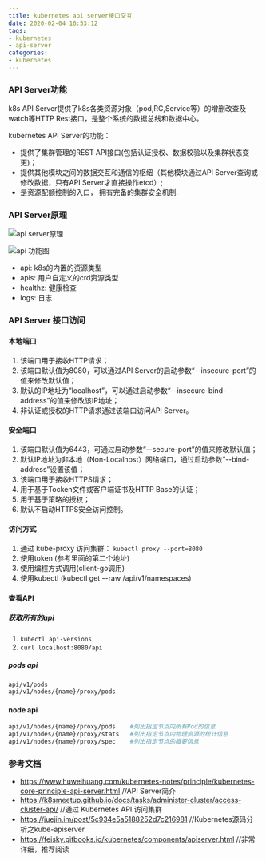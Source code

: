 ```yaml
---
title: kubernetes api server接口交互
date: 2020-02-04 16:53:12
tags:
- kubernetes
- api-server
categories:
- kubernetes
---
```


### API Server功能

k8s API Server提供了k8s各类资源对象（pod,RC,Service等）的增删改查及watch等HTTP Rest接口，是整个系统的数据总线和数据中心。

kubernetes API Server的功能：

- 提供了集群管理的REST API接口(包括认证授权、数据校验以及集群状态变更)；
- 提供其他模块之间的数据交互和通信的枢纽（其他模块通过API Server查询或修改数据，只有API Server才直接操作etcd）;
- 是资源配额控制的入口， 拥有完备的集群安全机制.

### API Server原理
![api server原理](http://res.cloudinary.com/dqxtn0ick/image/upload/v1510579017/article/kubernetes/core/kube-apiserver.png)

![api 功能图](https://feisky.gitbooks.io/kubernetes/components/assets/API-server-space.png)

- api: k8s的内置的资源类型
- apis:  用户自定义的crd资源类型
- healthz: 健康检查
- logs: 日志

### API Server 接口访问

#### 本地端口
1. 该端口用于接收HTTP请求；
2. 该端口默认值为8080，可以通过API Server的启动参数“--insecure-port”的值来修改默认值；
3. 默认的IP地址为“localhost”，可以通过启动参数“--insecure-bind-address”的值来修改该IP地址；
4. 非认证或授权的HTTP请求通过该端口访问API Server。

#### 安全端口
1. 该端口默认值为6443，可通过启动参数“--secure-port”的值来修改默认值；
2. 默认IP地址为非本地（Non-Localhost）网络端口，通过启动参数“--bind-address”设置该值；
3. 该端口用于接收HTTPS请求；
4. 用于基于Tocken文件或客户端证书及HTTP Base的认证；
5. 用于基于策略的授权；
6. 默认不启动HTTPS安全访问控制。

#### 访问方式
1. 通过 kube-proxy 访问集群： `kubectl proxy --port=8080`
2. 使用token (参考里面的第二个地址)
3. 使用编程方式调用(client-go调用)
4. 使用kubectl (kubectl get --raw /api/v1/namespaces)

#### 查看API

##### 获取所有的api

1. `kubectl api-versions`
2. `curl localhost:8080/api`

##### pods api
```bash
api/v1/pods
api/v1/nodes/{name}/proxy/pods
```

#### node api
```bash
api/v1/nodes/{name}/proxy/pods    #列出指定节点内所有Pod的信息
api/v1/nodes/{name}/proxy/stats   #列出指定节点内物理资源的统计信息
api/v1/nodes/{name}/proxy/spec    #列出指定节点的概要信息
```

### 参考文档
- https://www.huweihuang.com/kubernetes-notes/principle/kubernetes-core-principle-api-server.html //API Server简介
- https://k8smeetup.github.io/docs/tasks/administer-cluster/access-cluster-api/  //通过 Kubernetes API 访问集群
- https://juejin.im/post/5c934e5a5188252d7c216981  //Kubernetes源码分析之kube-apiserver
- https://feisky.gitbooks.io/kubernetes/components/apiserver.html   //非常详细，推荐阅读